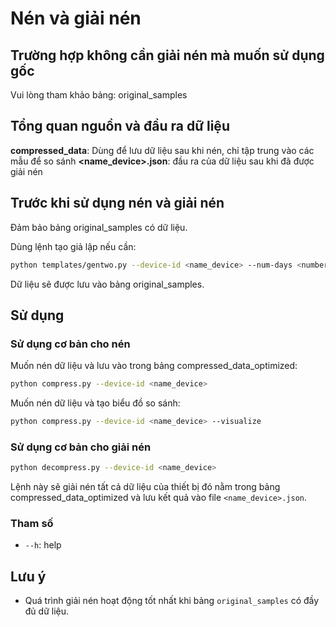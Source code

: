 # Nén và giải nén

## Trường hợp không cần giải nén mà muốn sử dụng gốc 

Vui lòng tham khảo bảng: original_samples

## Tổng quan nguồn và đầu ra dữ liệu

**compressed_data**: Dùng để lưu dữ liệu sau khi nén, chỉ tập trung vào các mẫu để so sánh
**<name_device>.json**: đầu ra của dữ liệu sau khi đã được giải nén

## Trước khi sử dụng nén và giải nén

Đảm bảo bảng original_samples có dữ liệu. 

Dùng lệnh tạo giả lập nếu cần: 


```bash
python templates/gentwo.py --device-id <name_device> --num-days <number>
```

Dữ liệu sẽ được lưu vào bảng original_samples.

## Sử dụng

### Sử dụng cơ bản cho nén

Muốn nén dữ liệu và lưu vào trong bảng compressed_data_optimized:

```bash
python compress.py --device-id <name_device>
```

Muốn nén dữ liệu và tạo biểu đồ so sánh: 

```bash
python compress.py --device-id <name_device> --visualize
```


### Sử dụng cơ bản cho giải nén

```bash
python decompress.py --device-id <name_device>
```

Lệnh này sẽ giải nén tất cả dữ liệu của thiết bị đó nằm trong bảng compressed_data_optimized và lưu kết quả vào file `<name_device>.json`.

### Tham số

- `--h`: help


## Lưu ý

- Quá trình giải nén hoạt động tốt nhất khi bảng `original_samples` có đầy đủ dữ liệu.
